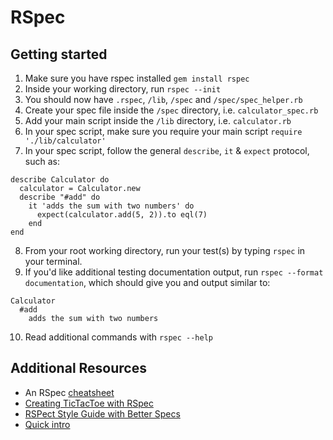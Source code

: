 # RSpec

## Getting started

1. Make sure you have rspec installed `gem install rspec`
2. Inside your working directory, run `rspec --init`
3. You should now have `.rspec`, `/lib`, `/spec` and `/spec/spec_helper.rb`
4. Create your spec file inside the `/spec` directory, i.e. `calculator_spec.rb`
5. Add your main script inside the `/lib` directory, i.e. `calculator.rb`
6. In your spec script, make sure you require your main script `require './lib/calculator'`
7. In your spec script, follow the general `describe`, `it` & `expect` protocol, such as:

```
describe Calculator do
  calculator = Calculator.new
  describe "#add" do
    it 'adds the sum with two numbers' do
      expect(calculator.add(5, 2)).to eql(7)
    end
end
```

8. From your root working directory, run your test(s) by typing `rspec` in your terminal.
9. If you'd like additional testing documentation output, run `rspec --format documentation`, which should give you and output similar to:

```
Calculator
  #add
    adds the sum with two numbers
```
10. Read additional commands with `rspec --help`

## Additional Resources

* An RSpec [cheatsheet](http://www.anchor.com.au/wp-content/uploads/rspec_cheatsheet_attributed.pdf)
* [Creating TicTacToe with RSpec](https://codequizzes.wordpress.com/2013/10/25/creating-a-tic-tac-toe-game-with-ruby/)
* [RSPect Style Guide with Better Specs](http://www.betterspecs.org/)
* [Quick intro](http://testing-for-beginners.rubymonstas.org/rspec.html)

